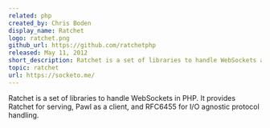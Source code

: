 ```yaml
---
related: php
created_by: Chris Boden
display_name: Ratchet
logo: ratchet.png
github_url: https://github.com/ratchetphp
released: May 11, 2012
short_description: Ratchet is a set of libraries to handle WebSockets asynchronously in PHP
topic: ratchet
url: https://socketo.me/
---
```

Ratchet is a set of libraries to handle WebSockets in PHP. It provides Ratchet for serving, Pawl as a client, and RFC6455 for I/O agnostic protocol handling. 
